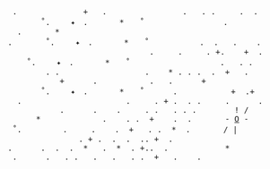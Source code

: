 <pre>
 .              +   .                .   . .     .  .
       ˚.　 　✦　.　　　　*　　˚ 　              .       
  .       *                     
.       ˚.　 　✦　.　　　　*　　˚ 　        .  .   .    .
                              .     .     . +.    +  .
    ˚.　 　✦　.　　　　*　　˚ 　　　             .   . .
        . .                  .    * . . .  .  +   .
           +      .           .   .      +
       ˚.　 　✦　.　　　　*　　˚ 　　　.　　        +  .+
  .                      .     . + .  . .     .      .
           .      .    .     . .   . . .        ! /
      *             .    . .  +    .  .       - <a href="https://tr-8r.com/" rel="nofollow">O</a> -
 ˚.　       .     .    .  +   . .  *  .       / |
               . + .  .  .  .. +  .
.      .  .  .  *   .  *  . +..  .            *
 .      .   . .   .   .   . .  +   .    .           
</pre>
